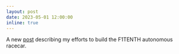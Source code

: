 ```yaml
---
layout: post
date: 2023-05-01 12:00:00
inline: true
---
```


A new [post](blog/2023/f110-buildout) describing my efforts to build the F1TENTH autonomous racecar.

